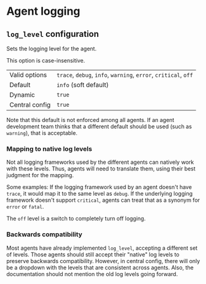 # Agent logging

## `log_level` configuration

Sets the logging level for the agent.

This option is case-insensitive.

|                |   |
|----------------|---|
| Valid options  | `trace`, `debug`, `info`, `warning`, `error`, `critical`, `off` |
| Default        | `info` (soft default) |
| Dynamic        | `true` |
| Central config | `true` |

Note that this default is not enforced among all agents.
If an agent development team thinks that a different default should be used
(such as `warning`), that is acceptable.

### Mapping to native log levels


Not all logging frameworks used by the different agents can natively work with these levels.
Thus, agents will need to translate them, using their best judgment for the mapping.

Some examples:
If the logging framework used by an agent doesn't have `trace`,
it would map it to the same level as `debug`.
If the underlying logging framework doesn't support `critical`,
agents can treat that as a synonym for `error` or `fatal`.

The `off` level is a switch to completely turn off logging.

### Backwards compatibility

Most agents have already implemented `log_level`,
accepting a different set of levels.
Those agents should still accept their "native" log levels to preserve backwards compatibility.
However, in central config,
there will only be a dropdown with the levels that are consistent across agents.
Also, the documentation should not mention the old log levels going forward.

